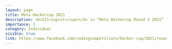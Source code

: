 ```yaml
---
layout: page
title: Meta Hackercup 2021
description: <b>221<sup>st</sup></b> in “Meta Hackercup Round 3 2021”
importance: 3
category: Individual
visible: true
link: https://www.facebook.com/codingcompetitions/hacker-cup/2021/round-3/scoreboard
---
```


